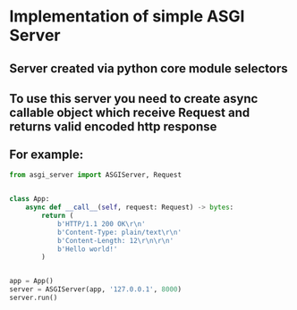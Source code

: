 **<h1> Implementation of simple ASGI Server </h1>**
**<h2> Server created via python core module selectors </h2>**

**<h2> To use this server you need to create async callable object
which receive Request and returns valid encoded http response<br><br>
For example:</h2>**
```python
from asgi_server import ASGIServer, Request


class App:
    async def __call__(self, request: Request) -> bytes:
        return (
            b'HTTP/1.1 200 OK\r\n'
            b'Content-Type: plain/text\r\n'
            b'Content-Length: 12\r\n\r\n'
            b'Hello world!'
        )


app = App()
server = ASGIServer(app, '127.0.0.1', 8000)
server.run()
```
